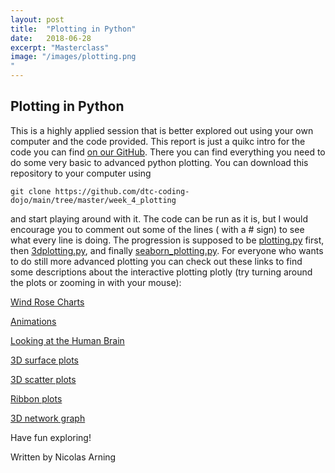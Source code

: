 ```yaml
---
layout: post
title:  "Plotting in Python"
date:   2018-06-28
excerpt: "Masterclass"
image: "/images/plotting.png
"
---
```


## Plotting in Python
This is a highly applied session that is better explored out using your own computer and the code provided. This report is just a quikc intro for the code you can find [on our GitHub](https://github.com/dtc-coding-dojo/main/tree/master/week_4_plotting). There you can find everything you need to do some very basic to advanced python plotting. You can download this repository to your computer using 

```
git clone https://github.com/dtc-coding-dojo/main/tree/master/week_4_plotting
```

and start playing around with it. The code can be run as it is, but I would encourage you to comment out some of the lines ( with a # sign) to see what every line is doing. The progression is supposed to be [plotting.py](https://github.com/dtc-coding-dojo/main/blob/master/week_4_plotting/plotting.py) first, then [3dplotting.py](https://github.com/dtc-coding-dojo/main/blob/master/week_4_plotting/3dplotting.py), and finally [seaborn_plotting.py](https://github.com/dtc-coding-dojo/main/blob/master/week_4_plotting/seaborn_plotting.py). For everyone who wants to do still more advanced plotting you can check out these links to find some descriptions about the interactive plotting plotly (try turning around the plots or zooming in with your mouse):

[Wind Rose Charts](https://plot.ly/python/wind-rose-charts/)

[Animations](https://plot.ly/python/animations/)

[Looking at the Human Brain](https://plot.ly/python/visualizing-mri-volume-slices/)

[3D surface plots](https://plot.ly/python/3d-surface-plots/)

[3D scatter plots](https://plot.ly/python/3d-scatter-plots/)

[Ribbon plots](https://plot.ly/python/ribbon-plots/)

[3D network graph](https://plot.ly/python/3d-network-graph/)


Have fun exploring!


Written by Nicolas Arning
